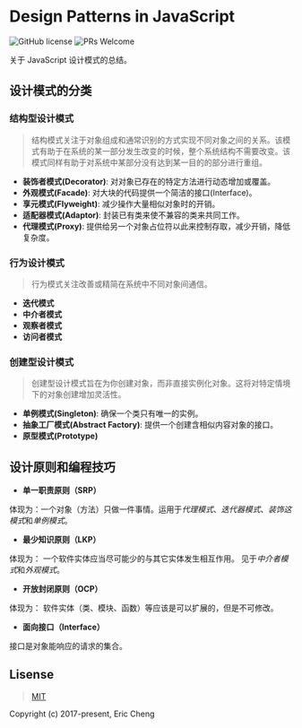 # Design Patterns in JavaScript

![GitHub license](https://img.shields.io/badge/license-MIT-blue.svg)
![PRs Welcome](https://img.shields.io/badge/PRs-welcome-brightgreen.svg)

关于 JavaScript 设计模式的总结。

## 设计模式的分类

### 结构型设计模式

> 结构模式关注于对象组成和通常识别的方式实现不同对象之间的关系。该模式有助于在系统的某一部分发生改变的时候，整个系统结构不需要改变。该模式同样有助于对系统中某部分没有达到某一目的的部分进行重组。

- **装饰者模式(Decorator)**: 对对象已存在的特定方法进行动态增加或覆盖。
- **外观模式(Facade)**: 对大块的代码提供一个简洁的接口(Interface)。
- **享元模式(Flyweight)**: 减少操作大量相似对象时的开销。
- **适配器模式(Adaptor)**: 封装已有类来使不兼容的类来共同工作。
- **代理模式(Proxy)**: 提供给另一个对象占位符以此来控制存取，减少开销，降低复杂度。

### 行为设计模式

> 行为模式关注改善或精简在系统中不同对象间通信。

- **迭代模式**
- **中介者模式**
- **观察者模式**
- **访问者模式**

### 创建型设计模式

> 创建型设计模式旨在为你创建对象，而非直接实例化对象。这将对特定情境下的对象创建增加灵活性。

- **单例模式(Singleton)**: 确保一个类只有唯一的实例。
- **抽象工厂模式(Abstract Factory)**: 提供一个创建含相似内容对象的接口。
- **原型模式(Prototype)**

## 设计原则和编程技巧

- **单一职责原则（SRP）**

体现为：一个对象（方法）只做一件事情。运用于*代理模式*、*迭代器模式*、*装饰这模式*和*单例模式*。

- **最少知识原则（LKP）**

体现为： 一个软件实体应当尽可能少的与其它实体发生相互作用。 见于*中介者模式*和*外观模式*。

- **开放封闭原则（OCP）**

体现为： 软件实体（类、模块、函数）等应该是可以扩展的，但是不可修改。

- **面向接口（Interface）**

接口是对象能响应的请求的集合。

## Lisense

> [MIT](https://opensource.org/licenses/MIT)

Copyright (c) 2017-present, Eric Cheng